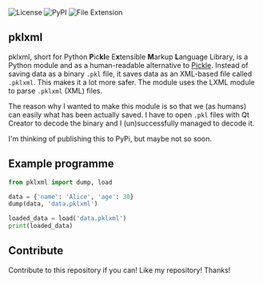 ![License](https://img.shields.io/github/license/RAPTOR7762/pklxml)
![PyPI](https://img.shields.io/pypi/v/pklxml)
![File Extension](https://img.shields.io/badge/file%20extension-.pypxml-blue)

## pklxml

pklxml, short for Python **P**ic**kl**e E**x**tensible **M**arkup **L**anguage Library, is a Python module and as a human-readable alternative to [Pickle](https://docs.python.org/3/library/pickle.html). Instead of saving data as a binary `.pkl` file, it saves data as an XML-based file called `.pklxml`. This makes it a lot more safer. The module uses the LXML module to parse `.pklxml` (XML) files.

The reason why I wanted to make this module is so that we (as humans) can easily what has been actually saved. I have to open `.pkl` files with Qt Creator to decode the binary and I (un)successfully managed to decode it.

I'm thinking of publishing this to PyPi, but maybe not so soon.

## Example programme
```python
from pklxml import dump, load

data = {'name': 'Alice', 'age': 30}
dump(data, 'data.pklxml')

loaded_data = load('data.pklxml')
print(loaded_data)
```
## Contribute

Contribute to this repository if you can! Like my repository! Thanks!
